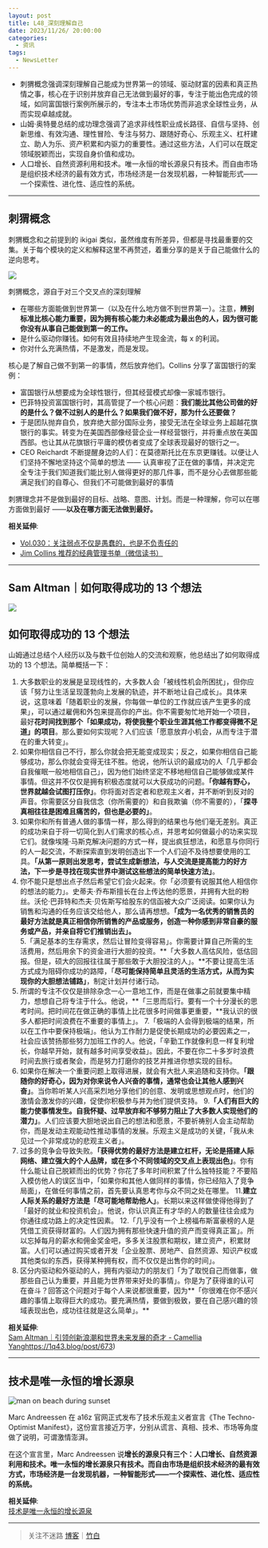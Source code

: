 ```yaml
---
layout: post
title: L48_深刻理解自己
date: 2023/11/26/ 20:00:00
categories:
  - 资讯
tags:
  - NewsLetter
---
```


- 刺猬概念强调深刻理解自己能成为世界第一的领域、驱动财富的因素和真正热情之事，核心在于识别并放弃自己无法做到最好的事，专注于能出色完成的领域，如同富国银行案例所展示的，专注本土市场优势而非追求全球性业务，从而实现卓越成就。
- 山姆·奥特曼总结的成功理念强调了追求非线性职业成长路径、自信与坚持、创新思维、有效沟通、理性冒险、专注与努力、跟随好奇心、乐观主义、杠杆建立、助人为乐、资产积累和内驱力的重要性。通过这些方法，人们可以在既定领域脱颖而出，实现自身价值和成功。
- 人口增长、自然资源利用和技术。唯一永恒的增长源泉只有技术。而自由市场是组织技术经济的最有效方式，市场经济是一台发现机器，一种智能形式——一个探索性、进化性、适应性的系统。

---

## 刺猬概念

刺猬概念和之前提到的 ikigai 类似，虽然维度有所差异，但都是寻找最重要的交集。关于每个模块的定义和解释这里不再赘述，着重分享的是关于自己能做什么的逆向思考。

![](https://pics.naaln.com/blog/2023-12-09-83b7bd.png!post-basicBlog)

刺猬概念，源自于对三个交叉点的深刻理解

- 在哪些方面能做到世界第一（以及在什么地方做不到世界第一）。注意，**辨别标准比核心能力重要，因为拥有核心能力未必能成为最出色的人，因为很可能你没有从事自己能做到第一的工作。**
- 是什么驱动你赚钱。如何有效且持续地产生现金流，每 x 的利润。
- 你对什么充满热情，不是激发，而是发现。

核心是了解自己做不到第一的事情，然后放弃他们。Collins 分享了富国银行的案例：

- 富国银行从想要成为全球性银行，但其经营模式却像一家城市银行。
- 巴菲特投资富国银行时，其高管提了一个核心问题：**我们能比其他公司做的好的是什么？做不过别人的是什么？如果我们做不好，那为什么还要做？**
- 于是团队抛弃自负，放弃绝大部分国际业务，接受无法在全球业务上超越花旗银行的事实。转变为在美国西部像经营企业一样经营银行，并将重点放在美国西部。也让其从花旗银行平庸的模仿者变成了全球表现最好的银行之一。
- CEO Reichardt 不断提醒身边的人们：在莫德斯托比在东京更赚钱。以便让人们坚持不懈地坚持这个简单的想法 —— 认真审视了正在做的事情，并决定完全专注于我们知道我们能比别人做得更好的那几件事，而不是分心去做那些能满足我们的自尊心、但我们不可能做到最好的事情

刺猬理念并不是做到最好的目标、战略、意图、计划。而是一种理解，你可以在哪方面做到最好 ——**以及在哪方面无法做到最好。**

**相关延伸**:  
- [Vol.030：关注弱点不仅是愚蠢的，也是不负责任的](https://xiaobot.net/post/83d3bc4f-aed4-4c3f-90de-6f76e4924c6f)
- [Jim Collins 推荐的经典管理书单（微信读书）](https://weread.qq.com/misc/booklist/7601270_7LhQYjLo8?code=0914Nsll2F312c4Indol2lVVlo14NslJ&state=ok_userinfo)

---

## Sam Altman｜如何取得成功的 13 个想法

![](https://pics.naaln.com/blog/2023-12-09-3f84c3.jpg-basicBlog)

## 如何取得成功的 13 个想法

山姆通过总结个人经历以及与数千位创始人的交流和观察，他总结出了如何取得成功的 13 个想法。简单概括一下：  

1. 大多数职业的发展是呈现线性的，大多数人会「被线性机会所困扰」，但你应该「努力让生活呈现蓬勃向上发展的轨迹，并不断地让自己成长」。具体来说，这意味着「随着职业的发展，你每做一单位的工作就应该产生更多的成果」，可以通过雇佣和外包来提高你的产出。你不需要匆忙地开始一个项目，最好**花时间找到那个「如果成功，将使我整个职业生涯其他工作都变得微不足道」的项目**。那么要如何实现呢？人们应该「愿意放弃小机会，从而专注于潜在的重大转变」。
2. 如果你相信自己不行，那么你就会把无能变成现实；反之，如果你相信自己能够成功，那么你就会变得无往不胜。他说，他所认识的最成功的人「几乎都会自我催眠一般地相信自己」，因为他们始终坚定不移地相信自己能够做成某件事情。但这并不仅仅是拥有积极态度就可以大获成功的问题。**「你越有野心，世界就越会试图打压你」**。你将面对否定者和悲观主义者，并不断听到反对的声音。你需要区分自我信念（你所需要的）和自我欺骗（你不需要的），「**探寻真相往往是困难且痛苦的，但也是必要的」**。
3. 如果你和所有普通人做的事情一样，那么得到的结果也与他们毫无差别。真正的成功来自于将一切简化到人们需求的核心点，并思考如何做最小的功来实现它们。就像埃隆·马斯克解决问题的方式一样，提出疯狂想法，和愿意与你同行的人一起交流，不断探索直到发明创造出下一个人们迫不及待想要使用的工具。**「从第一原则出发思考，尝试生成新想法，与人交流是提高能力的好方法，下一步是寻找在现实世界中测试这些想法的简单快速方法」**。
4. 你不能只是想出点子然后希望它们会火起来。你「必须要有说服其他人相信你的想法的能力」。史蒂夫·乔布斯擅长在台上传达他的愿景，并拥有大批的粉丝。沃伦·巴菲特和杰夫·贝佐斯写给股东的信函被大众广泛阅读。如果你认为销售和沟通的任务应该交给他人，那么请再想想。**「成为一名优秀的销售员的最好方法就是真正相信你所销售的产品或服务，创造一种你感到非常自豪的服务或产品，并亲自将它们推销出去」。**  
5.「满足基本的生存需求，然后让冒险变得容易」。你需要计算自己所需的生活费用，然后用余下的资金进行大胆的投资。**「大多数人高估风险，低估回报。但是，硕大的回报往往属于那些敢于大胆投注的人」。**不要让提高生活方式成为阻碍你成功的路障，「**尽可能保持简单且灵活的生活方式，从而为实现你的大胆想法铺路」**，制定计划并付诸行动。
6. 所谓的专注不仅仅是排除杂念一心一意地工作，而是在做事之前就要集中精力，想想自己将专注于什么。他说，**「三思而后行。要有一个十分漫长的思考时间。把时间花在做正确的事情上比花很多时间做事更重要，**我认识的很多人都把时间浪费在不重要的事情上」。
7.「极端的人会得到极端的结果，所以在工作中要保持极端」。他认为工作耐力是促使长期成功的必要因素之一，社会应该赞扬那些努力加班工作的人。他说，「辛勤工作就像利息一样复利增长，你越早开始，就有越多时间享受收益」。因此，不要在你二十多岁时浪费时间去旅行或者聚会，而是努力打磨你的技艺并推进你想实现的目标。
8. 如果你在解决一个重要问题上取得进展，就会有大批人来追随和支持你。**「跟随你的好奇心，因为对你来说令人兴奋的事情，通常也会让其他人感到兴奋」**。当你聆听某人兴高采烈地分享他们的创意、发明或思想观点时，他们的激情会激发你的兴趣，促使你积极参与并为他们提供支持。
9.**「人们有巨大的能力使事情发生。自我怀疑、过早放弃和不够努力阻止了大多数人实现他们的潜力」**。人们应该要大胆地说出自己的想法和愿景，不要祈祷别人会主动帮助你，而是发动主观能动性推动事情的发展。乐观主义是成功的关键，「我从未见过一个非常成功的悲观主义者」。
10. 过多的竞争会导致失败。**「获得优势的最好方法是建立杠杆，无论是搭建人际网络、建立强大的个人品牌，或在多个不同领域的交叉点上表现出色」**。你有什么能让自己脱颖而出的优势？你花了多年时间积累了什么独特技能？不要陷入模仿他人的误区当中，「如果你和其他人做同样的事情，你已经陷入了竞争局面」，在做任何事情之前，首先要认真思考你与众不同之处在哪里。
11.**建立人际关系的最好方法是「尽可能地帮助他人」**。长期以来这样做使得他得到了「最好的就业和投资机会」。他说，你认识真正有才华的人的数量往往会成为你通往成功路上的决定性因素。
12.「几乎没有一个上榜福布斯富豪榜的人是凭借工资获得财富的。人们因为拥有那些快速升值的资产而变得真正富」。所以忘掉每月的薪水和佣金奖金吧，多多关注股票和期权，建立资产，积累财富。人们可以通过购买或者开发「企业股票、房地产、自然资源、知识产权或其他类似的东西，获得某种拥有权，而不仅仅是出售你的时间」。
13. 区分内驱动和外驱动的人，拥有内驱动力的朋友们「为了取悦自己而做事，做那些自己认为重要，并且能为世界带来好处的事情」。你是为了获得谁的认可在奋斗？回答这个问题对于每个人来说都很重要，因为**「你很难在你不感兴趣的事情上取得巨大的成功。要充满热情，要做到极致，要在自己感兴趣的领域表现出色，成功往往就是这么简单」。**  

**相关延伸**:  
[Sam Altman｜引领创新浪潮和世界未来发展的奇才 - Camellia Yang](https://www.camelliayang.com/blog/sam-altman-collection)https://1q43.blog/post/673)

---

## 技术是唯一永恒的增长源泉

![man on beach during sunset](https://pics.naaln.com/blog/2023-12-18-9297b3.jpeg-basicBlog)

Marc Andreessen 在 a16z 官网正式发布了技术乐观主义者宣言《The Techno-Optimist Manifest》，这份宣言接近万字，分别从谎言、真相、技术、市场等角度做了说明，可谓激情澎湃。

在这个宣言里，Marc Andreessen 说**增长的源泉只有三个：人口增长、自然资源利用和技术。唯一永恒的增长源泉只有技术。而自由市场是组织技术经济的最有效方式，市场经济是一台发现机器，一种智能形式——一个探索性、进化性、适应性的系统。**

**相关延伸**:  
[技术是唯一永恒的增长源泉](https://www.techflowpost.com/article/detail_14228.html)

---

> 关注不迷路 [博客](https://blog.naaln.com/)｜[竹白](https://space.zhubai.love/)
